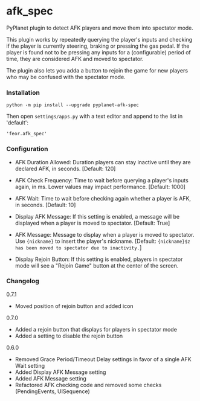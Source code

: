 # afk_spec

PyPlanet plugin to detect AFK players and move them into spectator mode.

This plugin works by repeatedly querying the player's inputs and checking if the player is currently steering, braking or pressing the gas pedal.
If the player is found not to be pressing any inputs for a (configurable) period of time, they are considered AFK and moved to spectator.

The plugin also lets you adda a button to rejoin the game for new players who may be confused with the spectator mode.

### Installation

    python -m pip install --upgrade pyplanet-afk-spec

Then open `settings/apps.py` with a text editor and append to the list in 'default':

    'feor.afk_spec'

### Configuration

- AFK Duration Allowed: Duration players can stay inactive until they are declared AFK, in seconds. [Default: 120]

- AFK Check Frequency: Time to wait before querying a player's inputs again, in ms. Lower values may impact performance. [Default: 1000]

- AFK Wait: Time to wait before checking again whether a player is AFK, in seconds. [Default: 10]

- Display AFK Message: If this setting is enabled, a message will be displayed when a player is moved to spectator. [Default: True]

- AFK Message: Message to display when a player is moved to spectator. Use `{nickname}` to insert the player's nickname. [Default: `{nickname}$z has been moved to spectator due to inactivity.`]

- Display Rejoin Button: If this setting is enabled, players in spectator mode will see a "Rejoin Game" button at the center of the screen.


### Changelog

0.7.1

- Moved position of rejoin button and added icon

0.7.0

- Added a rejoin button that displays for players in spectator mode
- Added a setting to disable the rejoin button

0.6.0

- Removed Grace Period/Timeout Delay settings in favor of a single AFK Wait setting
- Added Display AFK Message setting
- Added AFK Message setting
- Refactored AFK checking code and removed some checks (PendingEvents, UISequence)
